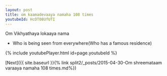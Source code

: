 ```yaml
---
layout: post
title: om kaamadevaaya namaha 108 times
youtubeId: HcOT08UfUTI
---
```

 
 
Om Vikhyathaya lokaaya nama 
 
 -  Who is being seen from everywhere(Who has a famous residence) 
 
  
 
  
 
 
 
 
 
 


{% include youtubePlayer.html id=page.youtubeId %}
 
[Next]({{ site.baseurl }}{% link  split2/_posts/2015-04-30-Om shreemataam varaaya namaha 108 times.md%})
 
